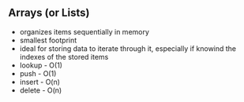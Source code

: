 ## Arrays (or Lists)

- organizes items sequentially in memory
- smallest footprint
- ideal for storing data to iterate through it, especially if knowind the indexes of the stored items
- lookup - O(1)
- push - O(1)
- insert - O(n)
- delete - O(n)

